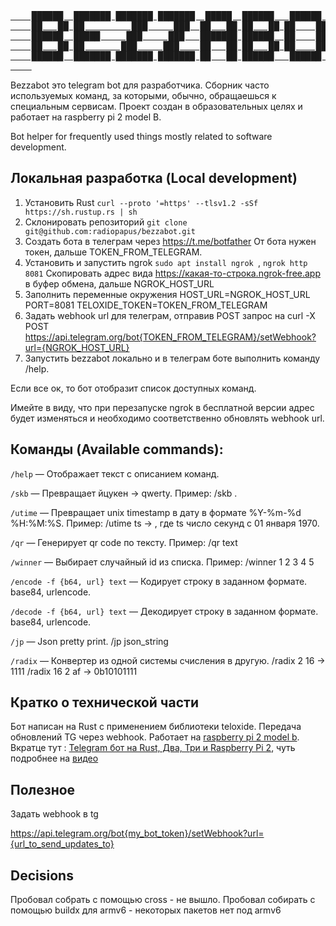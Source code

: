 <a href="https://t.me/Ym90X2JlX3ph_bot">
    <pre>
    ██████  ███████ ███████ ███████  █████  ██████   ██████  ████████
    ██   ██ ██         ███     ███  ██   ██ ██   ██ ██    ██    ██    
    ██████  █████     ███     ███   ███████ ██████  ██    ██    ██    
    ██   ██ ██       ███     ███    ██   ██ ██   ██ ██    ██    ██    
    ██████  ███████ ███████ ███████ ██   ██ ██████   ██████     ██
    </pre>
</a>

Bezzabot это telegram bot для разработчика. Сборник часто используемых команд, за которыми, обычно,
обращаешься к специальным сервисам. Проект создан в образовательных целях и работает на raspberry pi 2 model B.

Bot helper for frequently used things mostly related to software development.

## Локальная разработка (Local development)
1. Установить Rust ```curl --proto '=https' --tlsv1.2 -sSf https://sh.rustup.rs | sh```
2. Склонировать репозиторий ```git clone git@github.com:radiopapus/bezzabot.git```
3. Создать бота в телеграм через https://t.me/botfather
От бота нужен токен, дальше TOKEN_FROM_TELEGRAM.
4. Установить и запустить ngrok ```sudo apt install ngrok ```, ```ngrok http 8081```
Скопировать адрес вида https://какая-то-строка.ngrok-free.app в буфер обмена, дальше NGROK_HOST_URL
5. Заполнить переменные окружения
HOST_URL=NGROK_HOST_URL
PORT=8081
TELOXIDE_TOKEN=TOKEN_FROM_TELEGRAM
6. Задать webhook url для телеграм, отправив POST запрос на
curl -X POST https://api.telegram.org/bot{TOKEN_FROM_TELEGRAM}/setWebhook?url={NGROK_HOST_URL}
7. Запустить bezzabot локально и в телеграм боте выполнить команду /help.

Если все ок, то бот отобразит список доступных команд.

Имейте в виду, что при перезапуске ngrok в бесплатной версии адрес будет изменяться и необходимо 
соответственно обновлять webhook url. 

## Команды (Available commands): 

```/help``` — Отображает текст с описанием команд.

```/skb``` — Превращает йцукен -> qwerty. Пример: /skb <text>.

```/utime``` — Превращает unix timestamp в дату в формате %Y-%m-%d %H:%M:%S. Пример: /utime ts -> , где ts число секунд с 01 января 1970.

```/qr``` — Генерирует qr code по тексту. Пример: /qr text

```/winner``` — Выбирает случайный id из списка. Пример: /winner 1 2 3 4 5

```/encode -f {b64, url} text``` — Кодирует строку в заданном формате. base84, urlencode. 

```/decode -f {b64, url} text``` — Декодирует строку в заданном формате. base84, urlencode.

```/jp``` — Json pretty print. /jp json_string

```/radix``` — Конвертер из одной системы счисления в другую. /radix 2 16 -> 1111 /radix 16 2 af -> 0b10101111

## Кратко о технической части

Бот написан на Rust с применением библиотеки teloxide. Передача обновлений TG через webhook. 
Работает на [raspberry pi 2 model b](https://amperka.ru/product/raspberry-pi-2-model-b).
Вкратце тут : [Telegram бот на Rust, Два, Три и Raspberry Pi 2](https://habr.com/ru/articles/720410/), чуть подробнее 
на [видео](https://www.youtube.com/watch?v=ubCFcG0HtOo)

## Полезное
Задать webhook в tg

https://api.telegram.org/bot{my_bot_token}/setWebhook?url={url_to_send_updates_to}

## Decisions

Пробовал собрать с помощью cross - не вышло.
Пробовал собирать с помощью buildx для armv6 - некоторых пакетов нет под armv6
